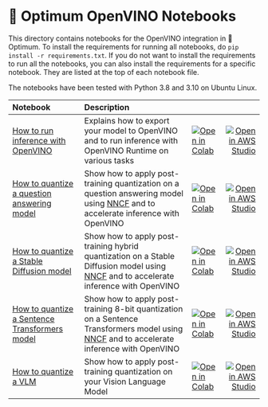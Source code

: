 # 🤗 Optimum OpenVINO Notebooks

This directory contains notebooks for the OpenVINO integration in 🤗 Optimum. To
install the requirements for running all notebooks, do `pip install -r
requirements.txt`. If you do not want to install the requirements to run all the
notebooks, you can also install the requirements for a specific notebook. They
are listed at the top of each notebook file.

The notebooks have been tested with Python 3.8 and 3.10 on Ubuntu Linux.

| Notebook     |      Description      |   |   |
|:----------|:-------------|:-------------|------:|
| [How to run inference with OpenVINO](https://github.com/huggingface/optimum-intel/blob/main/notebooks/openvino/optimum_openvino_inference.ipynb) | Explains how to export your model to OpenVINO and to run inference with OpenVINO Runtime on various tasks| [![Open in Colab](https://colab.research.google.com/assets/colab-badge.svg)](https://colab.research.google.com/github/huggingface/optimum-intel/blob/main/notebooks/openvino/optimum_openvino_inference.ipynb)| [![Open in AWS Studio](https://studiolab.sagemaker.aws/studiolab.svg)](https://studiolab.sagemaker.aws/import/github/huggingface/optimum-intel/blob/main/notebooks/openvino/optimum_openvino_inference.ipynb)|
| [How to quantize a question answering model](https://github.com/huggingface/optimum-intel/blob/main/notebooks/openvino/question_answering_quantization.ipynb) | Show how to apply post-training quantization on a question answering model using [NNCF](https://github.com/openvinotoolkit/nncf) and to accelerate inference with OpenVINO| [![Open in Colab](https://colab.research.google.com/assets/colab-badge.svg)](https://colab.research.google.com/github/huggingface/optimum-intel/blob/main/notebooks/openvino/question_answering_quantization.ipynb)| [![Open in AWS Studio](https://studiolab.sagemaker.aws/studiolab.svg)](https://studiolab.sagemaker.aws/import/github/huggingface/optimum-intel/blob/main/notebooks/openvino/question_answering_quantization.ipynb)|
| [How to quantize a Stable Diffusion model](https://github.com/huggingface/optimum-intel/blob/main/notebooks/openvino/stable_diffusion_hybrid_quantization.ipynb)| Show how to apply post-training hybrid quantization on a Stable Diffusion model using [NNCF](https://github.com/openvinotoolkit/nncf) and to accelerate inference with OpenVINO| [![Open in Colab](https://colab.research.google.com/assets/colab-badge.svg)](https://colab.research.google.com/github/huggingface/optimum-intel/blob/main/notebooks/openvino/stable_diffusion_hybrid_quantization.ipynb)| [![Open in AWS Studio](https://studiolab.sagemaker.aws/studiolab.svg)](https://studiolab.sagemaker.aws/import/github/huggingface/optimum-intel/blob/main/notebooks/openvino/stable_diffusion_hybrid_quantization.ipynb)|
| [How to quantize a Sentence Transformers model](https://github.com/huggingface/optimum-intel/blob/main/notebooks/openvino/sentence_transformer_quantization.ipynb)| Show how to apply post-training 8-bit quantization on a Sentence Transformers model using [NNCF](https://github.com/openvinotoolkit/nncf) and to accelerate inference with OpenVINO| [![Open in Colab](https://colab.research.google.com/assets/colab-badge.svg)](https://colab.research.google.com/github/huggingface/optimum-intel/blob/main/notebooks/openvino/sentence_transformer_quantization.ipynb)| [![Open in AWS Studio](https://studiolab.sagemaker.aws/studiolab.svg)](https://studiolab.sagemaker.aws/import/github/huggingface/optimum-intel/blob/main/notebooks/openvino/sentence_transformer_quantization.ipynb)|
| [How to quantize a VLM](https://github.com/huggingface/optimum-intel/blob/main/notebooks/openvino/vision_language_quantization.ipynb)| Show how to apply post-training quantization on your Vision Language Model| [![Open in Colab](https://colab.research.google.com/assets/colab-badge.svg)](https://colab.research.google.com/github/huggingface/optimum-intel/blob/main/notebooks/openvino/vision_language_quantization.ipynb)| [![Open in AWS Studio](https://studiolab.sagemaker.aws/studiolab.svg)](https://studiolab.sagemaker.aws/import/github/huggingface/optimum-intel/blob/main/notebooks/openvino/vision_language_quantization.ipynb)|